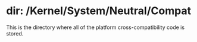 # dir: /Kernel/System/Neutral/Compat

This is the directory where all of the platform cross-compatibility code is stored.